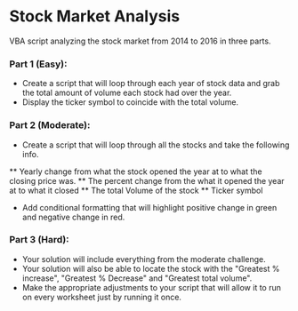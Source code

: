 # Stock Market Analysis

VBA script analyzing the stock market from 2014 to 2016 in three parts.

### Part 1 (Easy):
* Create a script that will loop through each year of stock data and grab the total amount of volume each stock had over the year.
* Display the ticker symbol to coincide with the total volume.

### Part 2 (Moderate):
* Create a script that will loop through all the stocks and take the following info.

** Yearly change from what the stock opened the year at to what the closing price was.
** The percent change from the what it opened the year at to what it closed
** The total Volume of the stock
** Ticker symbol
* Add conditional formatting that will highlight positive change in green and negative change in red.

### Part 3 (Hard):
* Your solution will include everything from the moderate challenge.
* Your solution will also be able to locate the stock with the "Greatest % increase", "Greatest % Decrease" and "Greatest total volume".
* Make the appropriate adjustments to your script that will allow it to run on every worksheet just by running it once.